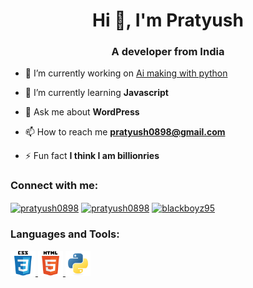 <h1 align="center">Hi 👋, I'm Pratyush</h1>
<h3 align="center">A developer from India</h3>

- 🔭 I’m currently working on [Ai making with python](https://github.com/Pratyush0898/Ai-with-python)

- 🌱 I’m currently learning **Javascript**

- 💬 Ask me about **WordPress**

- 📫 How to reach me **pratyush0898@gmail.com**

- ⚡ Fun fact **I think I am billionries**

<h3 align="left">Connect with me:</h3>
<p align="left">
<a href="https://www.linkedin.com/in/pratyush-kumar-751a1229b/" target="blank"><img align="center" src="https://freelogopng.com/images/all_img/1656994883linkedin-logo-transparent.png" alt="pratyush0898" height="30" width="40" /></a>
<a href="https://linkedin.com/in/pratyush0898" target="blank"><img align="center" src="https://raw.githubusercontent.com/rahuldkjain/github-profile-readme-generator/master/src/images/icons/Social/linked-in-alt.svg" alt="pratyush0898" height="30" width="40" /></a>
<a href="https://www.youtube.com/@Pratyush-developers" target="blank"><img align="center" src="https://raw.githubusercontent.com/rahuldkjain/github-profile-readme-generator/master/src/images/icons/Social/youtube.svg" alt="blackboyz95" height="30" width="40" /></a>
</p>

<h3 align="left">Languages and Tools:</h3>
<p align="left"> <a href="https://www.w3schools.com/css/" target="_blank" rel="noreferrer"> <img src="https://raw.githubusercontent.com/devicons/devicon/master/icons/css3/css3-original-wordmark.svg" alt="css3" width="40" height="40"/> </a> <a href="https://www.w3.org/html/" target="_blank" rel="noreferrer"> <img src="https://raw.githubusercontent.com/devicons/devicon/master/icons/html5/html5-original-wordmark.svg" alt="html5" width="40" height="40"/> </a> <a href="https://www.python.org" target="_blank" rel="noreferrer"> <img src="https://raw.githubusercontent.com/devicons/devicon/master/icons/python/python-original.svg" alt="python" width="40" height="40"/> </a> </p>
